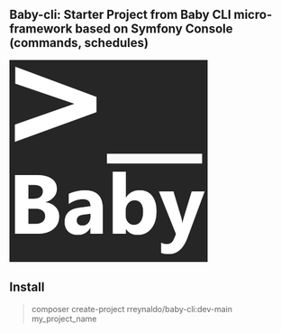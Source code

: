 ## Baby-cli: Starter Project from Baby CLI micro-framework based on Symfony Console (commands, schedules)

[![Baby Logo](https://raw.githubusercontent.com/rreynaldo/baby/main/logo.png)](https://github.com/rreynaldo/baby)

## Install

> composer create-project rreynaldo/baby-cli:dev-main my_project_name
